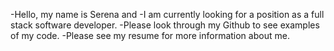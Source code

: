 -Hello, my name is Serena and
-I am currently looking for a position as a full stack software developer.
-Please look through my Github to see examples of my code.
-Please see my resume for more information about me.
